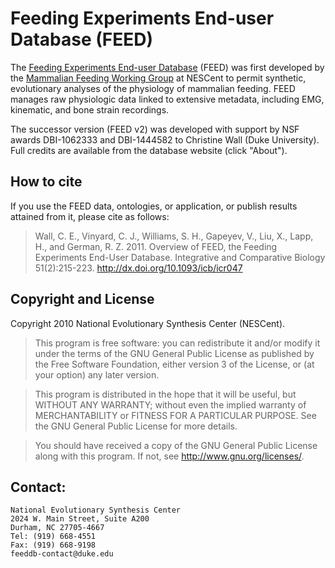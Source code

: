 # Feeding Experiments End-user Database (FEED)

The [Feeding Experiments End-user Database](http://www.feedexp.org/)
(FEED) was first developed by the [Mammalian Feeding Working Group] at
NESCent to permit synthetic, evolutionary analyses of the physiology
of mammalian feeding. FEED manages raw physiologic data linked to
extensive metadata, including EMG, kinematic, and bone strain
recordings.

The successor version (FEED v2) was developed with support by NSF awards
DBI-1062333 and DBI-1444582 to Christine Wall (Duke University). Full
credits are available from the database website (click "About").

## How to cite

If you use the FEED data, ontologies, or application, or publish
results attained from it, please cite as follows:

> Wall, C. E., Vinyard, C. J., Williams, S. H., Gapeyev, V., Liu, X., Lapp, H., and German, R. Z. 2011. Overview of FEED, the Feeding Experiments End-User Database. Integrative and Comparative Biology 51(2):215-223. http://dx.doi.org/10.1093/icb/icr047

## Copyright and License

Copyright 2010 National Evolutionary Synthesis Center (NESCent). 

>    This program is free software: you can redistribute it and/or modify
    it under the terms of the GNU General Public License as published by
    the Free Software Foundation, either version 3 of the License, or
    (at your option) any later version.

>    This program is distributed in the hope that it will be useful,
    but WITHOUT ANY WARRANTY; without even the implied warranty of
    MERCHANTABILITY or FITNESS FOR A PARTICULAR PURPOSE.  See the
    GNU General Public License for more details.

>    You should have received a copy of the GNU General Public License
    along with this program.  If not, see <http://www.gnu.org/licenses/>.

## Contact: 
    National Evolutionary Synthesis Center
	2024 W. Main Street, Suite A200
	Durham, NC 27705-4667
	Tel: (919) 668-4551
	Fax: (919) 668-9198
	feeddb-contact@duke.edu

[Mammalian Feeding Working Group]: http://nescent.org/science/awards_summary.php?id=150
